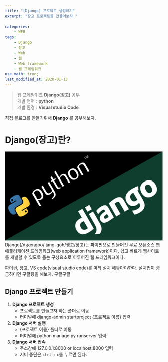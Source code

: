 ```yaml
---
title: "[Django] 프로젝트 생성하기"
excerpt: "장고 프로젝트를 만들어보자."

categories:
    - WEB
tags:
    - Django
    - 장고
    - Web
    - 웹
    - Web framework
    - 웹 프레임워크
use_math: true;
last_modified_at: 2020-01-13
--- 
```

> 웹 프레임워크 __Django(장고)__ 공부  
> 개발 언어 : __python__  
> 개발 환경 : __Visual studio Code__  
  
직접 블로그를 만들기위해 __Django__ 를 공부해보자.  
  
# __Django(장고)란?__  
[![장고](/assets/Web/Django/Django.jpeg)](/assets/Web/Django/Django.jpeg)  
Django(/dʒæŋɡoʊ/ jang-goh/쟁고/장고)는 파이썬으로 만들어진 무료 오픈소스 웹 애플리케이션 프레임워크(web application framework)이다. 쉽고 빠르게 웹사이트를 개발할 수 있도록 돕는 구성요소로 이루어진 웹 프레임워크이다.  
  
파이썬, 장고, VS code(visual studio code)를 미리 설치 해놓아야한다. 
설치법이 궁금하다면 구글링을 해보자. 구글구글  
  
## __Django 프로젝트 만들기__  
1. __Django 프로젝트 생성__  
   + 프로젝트를 만들고자 하는 폴더로 이동
   + 터미널에 django-admin startproject {프로젝트 이름} 입력
2. __Django 서버 실행__  
   + {프로젝트 이름} 폴더로 이동
   + 터미널에 python manage.py runserver 입력
3. __Django 서버 접속__
   + 주소창에 127.0.0.1:8000 or localhost:8000 입력
   + 서버 중단은 `ctrl` + `c`를 누르면 된다.  
  
